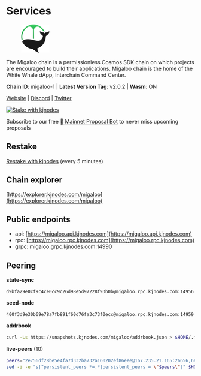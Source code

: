 # Services

<figure><img src="https://raw.githubusercontent.com/kj89/cosmos-images/main/logos/migaloo.png" alt=""><figcaption></figcaption></figure>

The Migaloo chain is a permissionless Cosmos SDK chain on which  projects are encouraged to build their applications. Migaloo chain  is the home of the White Whale dApp, Interchain Command Center.

**Chain ID**: migaloo-1 | **Latest Version Tag**: v2.0.2 | **Wasm**: ON

[Website](https://whitewhale.money) | [Discord](https://discord.gg/AyvcgD4jy3) | [Twitter](https://twitter.com/WhiteWhaleDefi)

[![Stake with kjnodes](https://i.ibb.co/cr44Q8j/button-stake-with-kjnodes.png)](https://restake.app/migaloo/migaloovaloper1jxtgnfw3tatfh90ju9j76dfrt3yea0zw2vnr8v)

Subscribe to our free [🤖 Mainnet Proposal Bot](https://t.me/kjnodes_proposal_bot) to never miss upcoming proposals

## Restake

[Restake with kjnodes](https://restake.app/migaloo/migaloovaloper1jxtgnfw3tatfh90ju9j76dfrt3yea0zw2vnr8v) (every 5 minutes)
## Chain explorer
[https://explorer.kjnodes.com/migaloo](https://explorer.kjnodes.com/migaloo)

## Public endpoints

* api: [https://migaloo.api.kjnodes.com](https://migaloo.api.kjnodes.com)
* rpc: [https://migaloo.rpc.kjnodes.com](https://migaloo.rpc.kjnodes.com)
* grpc: migaloo.grpc.kjnodes.com:14990

## Peering

**state-sync**

```text
d9bfa29e0cf9c4ce0cc9c26d98e5d97228f93b0b@migaloo.rpc.kjnodes.com:14956
```

**seed-node**

```text
400f3d9e30b69e78a7fb891f60d76fa3c73f0ecc@migaloo.rpc.kjnodes.com:14959
```

**addrbook**
```bash
curl -Ls https://snapshots.kjnodes.com/migaloo/addrbook.json > $HOME/.migalood/config/addrbook.json
```

**live-peers** (10)
```bash
peers="2e756df28be5e4fa7d332ba732a160202ef86eee@167.235.21.165:26656,6870906f86e474d88d077c7c55af36debe49da04@178.162.165.194:7095,2051b0770ad5f02f939bd4b057b8e26f1e87e7b0@84.244.95.249:26656,d9bfa29e0cf9c4ce0cc9c26d98e5d97228f93b0b@65.109.88.38:14956,dfe5f91f824880e19d47475546d9874e0f2cea8c@5.79.74.229:8095,81eefc4de6acec31ccdd519d53270be024e4fe68@51.210.223.186:7095,aba0c3f98fb5bef1a0d991b8e2b8bba24f9908b6@65.108.111.236:55736,9cb7ba30c7eb7e9b516b90e09ca0f53250927440@146.59.52.135:8095,5429bc670b77cd9c61481912ea194bea8aa6d0cd@51.81.155.189:20756,e91f650bb3d5b66762093150718af358c6355cc5@15.235.10.35:36656"
sed -i -e "s|^persistent_peers *=.*|persistent_peers = \"$peers\"|" $HOME/.migalood/config/config.toml
```
